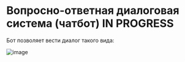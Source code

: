 # Вопросно-ответная диалоговая система (чатбот) IN PROGRESS
Бот позволяет вести диалог такого вида:

![image](https://user-images.githubusercontent.com/85644633/197326013-e57ae5f2-3fbb-4bbf-a058-fefda08d90e8.png)

